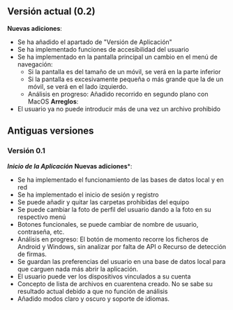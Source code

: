 ## Versión actual (0.2)

**Nuevas adiciones**:
- Se ha añadido el apartado de "Versión de Aplicación"
- Se ha implementado funciones de accesibilidad del usuario
- Se ha implementado en la pantalla principal un cambio en el menú de navegación:
	- Si la pantalla es del tamaño de un móvil, se verá en la parte inferior
	- Si la pantalla es excesivamente pequeña o más grande que la de un móvil, se verá en el lado izquierdo.
	- Análisis en progreso: Añadido recorrido en segundo plano con MacOS
**Arreglos**:
- El usuario ya no puede introducir más de una vez un archivo prohibido
## Antiguas versiones
### Versión 0.1
***Inicio de la Aplicación***
**Nuevas adiciones***:
- Se ha implementado el funcionamiento de las bases de datos local y en red
- Se ha implementado el inicio de sesión y registro
- Se puede añadir y quitar las carpetas prohibidas del equipo
- Se puede cambiar la foto de perfil del usuario dando a la foto en su respectivo menú
- Botones funcionales, se puede cambiar de nombre de usuario, contraseña, etc.
- Análisis en progreso: El botón de momento recorre los ficheros de Android y Windows, sin analizar por falta de API o Recurso de detección de firmas.
- Se guardan las preferencias del usuario en una base de datos local para que carguen nada más abrir la aplicación.
- El usuario puede ver los dispositivos vinculados a su cuenta
- Concepto de lista de archivos en cuarentena creado. No se sabe su resultado actual debido a que no función de análisis
- Añadido modos claro y oscuro y soporte de idiomas.
